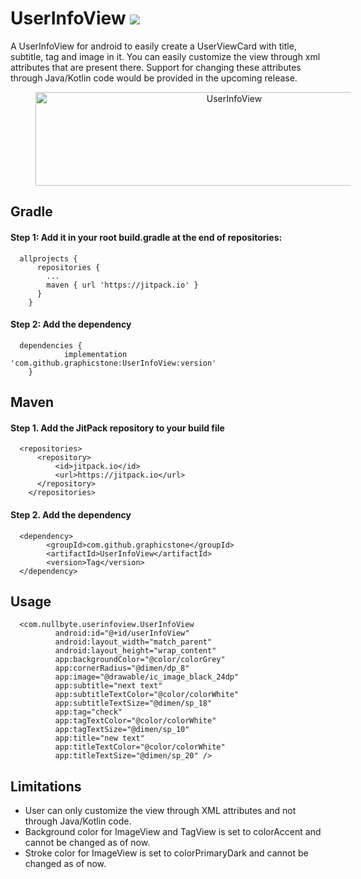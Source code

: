 # UserInfoView [![](https://jitpack.io/v/graphicstone/UserInfoView.svg)](https://jitpack.io/#graphicstone/UserInfoView)
A UserInfoView for android to easily create a UserViewCard with title, subtitle, tag and image in it. You can easily customize the view through xml attributes that are
present there. Support for changing these attributes through Java/Kotlin code would be provided in the upcoming release. 

<p align="center">
  <img src="https://raw.githubusercontent.com/graphicstone/UserInfoView/master/UserInfoView.png" width="620" height="150" title="UserInfoView" align="middle" hspace="40">
</p>

## Gradle
#### Step 1: Add it in your root build.gradle at the end of repositories:
```
  allprojects {
      repositories {
        ...
        maven { url 'https://jitpack.io' }
      }
    }
```
#### Step 2: Add the dependency
```
  dependencies {
            implementation 'com.github.graphicstone:UserInfoView:version'
    }
```

## Maven
#### Step 1. Add the JitPack repository to your build file
```
  <repositories>
      <repository>
          <id>jitpack.io</id>
          <url>https://jitpack.io</url>
      </repository>
    </repositories>
```
#### Step 2. Add the dependency
```
  <dependency>
        <groupId>com.github.graphicstone</groupId>
        <artifactId>UserInfoView</artifactId>
        <version>Tag</version>
  </dependency>
```

## Usage
```
  <com.nullbyte.userinfoview.UserInfoView
          android:id="@+id/userInfoView"
          android:layout_width="match_parent"
          android:layout_height="wrap_content"
          app:backgroundColor="@color/colorGrey"
          app:cornerRadius="@dimen/dp_8"
          app:image="@drawable/ic_image_black_24dp"
          app:subtitle="next text"
          app:subtitleTextColor="@color/colorWhite"
          app:subtitleTextSize="@dimen/sp_18"
          app:tag="check"
          app:tagTextColor="@color/colorWhite"
          app:tagTextSize="@dimen/sp_10"
          app:title="new text"
          app:titleTextColor="@color/colorWhite"
          app:titleTextSize="@dimen/sp_20" />
```

## Limitations
- User can only customize the view through XML attributes and not through Java/Kotlin code.
- Background color for ImageView and TagView is set to colorAccent and cannot be changed as of now.
- Stroke color for ImageView is set to colorPrimaryDark and cannot be changed as of now.
